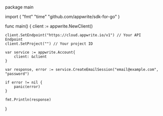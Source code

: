 package main

import (
    "fmt"
    "time"
    "github.com/appwrite/sdk-for-go"
)

func main() {
    client := appwrite.NewClient()

    client.SetEndpoint("https://cloud.appwrite.io/v1") // Your API Endpoint
    client.SetProject("") // Your project ID

    var service := appwrite.Account{
        client: &client
    }

    var response, error := service.CreateEmailSession("email@example.com", "password")

    if error != nil {
        panic(error)
    }

    fmt.Println(response)
}
